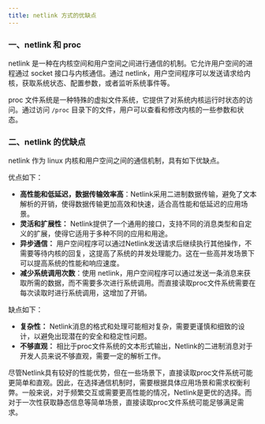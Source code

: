 ```yaml
---
title: netlink 方式的优缺点
---
```


### 一、netlink 和 proc

netlink 是一种在内核空间和用户空间之间进行通信的机制。它允许用户空间的进程通过 socket 接口与内核通信。通过 netlink，用户空间程序可以发送请求给内核，获取系统状态、配置参数，或者监听系统事件等。

proc 文件系统是一种特殊的虚拟文件系统，它提供了对系统内核运行时状态的访问。通过访问 `/proc` 目录下的文件，用户可以查看和修改内核的一些参数和状态。

### 二、netlink 的优缺点

netlink 作为 linux 内核和用户空间之间的通信机制，具有如下优缺点。

优点如下：

- **高性能和低延迟，数据传输效率高**：Netlink采用二进制数据传输，避免了文本解析的开销，使得数据传输更加高效和快速，适合高性能和低延迟的应用场景。
- **灵活和扩展性：** Netlink提供了一个通用的接口，支持不同的消息类型和自定义的扩展，使得它适用于多种不同的应用和用途。
- **异步通信：** 用户空间程序可以通过Netlink发送请求后继续执行其他操作，不需要等待内核的回复，这提高了系统的并发处理能力。这在一些高并发场景下可以提高系统的性能和响应速度。
- **减少系统调用次数**：使用 netlink，用户空间程序可以通过发送一条消息来获取所需的数据，而不需要多次进行系统调用。而直接读取proc文件系统需要在每次读取时进行系统调用，这增加了开销。

缺点如下：

- **复杂性：** Netlink消息的格式和处理可能相对复杂，需要更谨慎和细致的设计，以避免出现潜在的安全和稳定性问题。
- **不够直观：** 相比于proc文件系统的文本形式输出，Netlink的二进制消息对于开发人员来说不够直观，需要一定的解析工作。

尽管Netlink具有较好的性能优势，但在一些场景下，直接读取proc文件系统可能更简单和直观。因此，在选择通信机制时，需要根据具体应用场景和需求权衡利弊。一般来说，对于频繁交互或需要更高性能的情况，Netlink是更优的选择。而对于一次性获取静态信息等简单场景，直接读取proc文件系统可能足够满足需求。

